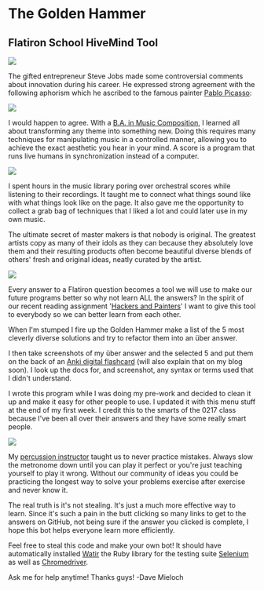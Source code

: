 <h1>The Golden Hammer</h1>
<h2>Flatiron School HiveMind Tool</h2>

<img src="https://drumnation.github.io/images/the-golden-hammer/steve_jobs_quote.jpg" class="left">

<p>The gifted entrepreneur Steve Jobs made some
controversial comments about innovation during his career.
He expressed strong agreement with the following aphorism
which he ascribed to the famous painter <a
href="http://www.picasso.fr/us/picasso_page_index.php"
target="_blank">Pablo Picasso</a>:</p>

<img src="https://drumnation.github.io/images/the-golden-hammer/pablo_picasso_quote.jpeg">

<p>I would happen to agree. With a <a
href="http://www.wcupa.edu/arts-humanities/music/musicTheory/undergraduate.aspx"
target="_blank">B.A. in Music Composition</a>, I learned all
about transforming any theme into something new. Doing this
requires many techniques for manipulating music in a
controlled manner, allowing you to achieve the exact
aesthetic you hear in your mind. A score is a program that
runs live humans in synchronization instead of a
computer.</p>

<img src="https://drumnation.github.io/images/the-golden-hammer/music-library.jpg">

<p>I spent hours in the music library poring over orchestral
scores while listening to their recordings. It taught me to
connect what things sound like with what things look like on
the page. It also gave me the opportunity to collect a grab
bag of techniques that I liked a lot and could later use in
my own music.</p>

<p>The ultimate secret of master makers is that nobody is
original. The greatest artists copy as many of their idols
as they can because they absolutely love them and their
resulting products often become beautiful diverse blends of
others' fresh and original ideas, neatly curated by the
artist.</p>

<img src="https://drumnation.github.io/images/the-golden-hammer/einstein_quote.jpg">

<p>Every answer to a Flatiron question becomes a tool we
will use to make our future programs better so why not learn
ALL the answers? In the spirit of our recent reading
assignment '<a href="http://www.paulgraham.com/hp.html"
target="_blank">Hackers and Painters</a>' I want to give
this tool to everybody so we can better learn from each
other.</p>

<p>When I'm stumped I fire up the Golden Hammer make a list
of the 5 most cleverly diverse solutions and try to
refactor them into an über answer.</p>

<p>I then take screenshots of my über answer and the
selected 5 and put them on the back of an <a
href="https://apps.ankiweb.net/" target="_blank">Anki
digital flashcard</a> (will also explain that on my blog
soon). I look up the docs for, and screenshot, any syntax or
terms used that I didn't understand.</p>

<p>I wrote this program while I was doing my pre-work and
decided to clean it up and make it easy for other people to
use. I updated it with this menu stuff at the end of my
first week.  I credit this to the smarts of the 0217 class
because I've been all over their answers and they have some
really smart people.</p>

<img src="https://drumnation.github.io/images/the-golden-hammer/chris_hanning.jpg" class="left">

<p>My <a href="https://www.wcupa.edu/arts-humanities/music/appliedMusic/cHanning.aspx"
target="_blank">percussion instructor</a> taught us to never
practice mistakes. Always slow the metronome down until you
can play it perfect or you're just teaching yourself to play
it wrong.  Without our community of ideas you could be
practicing the longest way to solve your problems exercise
after exercise and never know it.</p>

<p>The real truth is it's not stealing. It's just a much
more effective way to learn. Since it's such a pain in the
butt clicking so many links to get to the answers on GitHub,
not being sure if the answer you clicked is complete, I hope
this bot helps everyone learn more efficiently.</p>

<p>Feel free to steal this code and make your own bot! It
should have automatically installed <a href="http://watir.github.io/docs/home" target="_blank">Watir</a> the Ruby library
for the testing suite <a href="http://www.seleniumhq.org/" target="_blank">Selenium</a> as well as <a href="https://sites.google.com/a/chromium.org/chromedriver/downloads" target="_blank">Chromedriver</a>.</p>

<p>Ask me for help anytime! Thanks guys! -Dave Mieloch</p>
